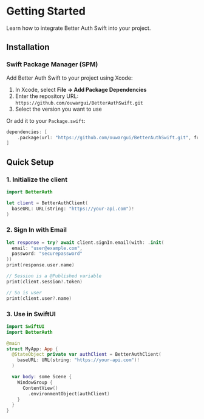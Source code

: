 # Getting Started

Learn how to integrate Better Auth Swift into your project.

## Installation

### Swift Package Manager (SPM)

Add Better Auth Swift to your project using Xcode:

1. In Xcode, select **File → Add Package Dependencies**
2. Enter the repository URL: `https://github.com/ouwargui/BetterAuthSwift.git`
3. Select the version you want to use

Or add it to your `Package.swift`:

```swift
dependencies: [
    .package(url: "https://github.com/ouwargui/BetterAuthSwift.git", from: "1.0.0")
]
```

## Quick Setup

### 1. Initialize the client

```swift
import BetterAuth

let client = BetterAuthClient(
  baseURL: URL(string: "https://your-api.com")!
)
```

### 2. Sign In with Email

```swift
let response = try? await client.signIn.email(with: .init(
  email: "user@example.com",
  password: "securepassword"
))
print(response.user.name)

// Session is a @Published variable
print(client.session?.token)

// So is user
print(client.user?.name)
```

### 3. Use in SwiftUI

```swift
import SwiftUI
import BetterAuth

@main
struct MyApp: App {
  @StateObject private var authClient = BetterAuthClient(
    baseURL: URL(string: "https://your-api.com")!
  )

  var body: some Scene {
    WindowGroup {
      ContentView()
        .environmentObject(authClient)
    }
  }
}
```
